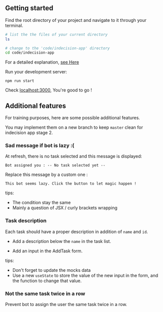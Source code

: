 ## Getting started

Find the root directory of your project and navigate to it through your terminal.

```bash
# list the the files of your current directory
ls
```

```bash
# change to the 'code/indecision-app' directory
cd code/indecision-app
```

For a detailed explanation,
[see Here](https://openclassrooms.com/en/courses/4614926-learn-the-command-line-in-terminal/4634356-navigate-your-system)

Run your development server:

```
npm run start
```

Check [localhost:3000](http://localhost:3000), You're good to go !

## Additional features

For training purposes, here are some possible additional features.

You may implement them on a new branch to keep `master` clean for indecision app stage 2.

### Sad message if bot is lazy :(

At refresh, there is no task selected and this message is displayed:

`Bot assigned you : -- No task selected yet --`

Replace this message by a custom one :

`This bot seems lazy. Click the button to let magic happen !`

tips:

- The condition stay the same
- Mainly a question of JSX / curly brackets wrapping

### Task description

Each task should have a proper description in addition of `name` and `id`.

- Add a description below the `name` in the task list.

- Add an input in the AddTask form.

tips:

- Don't forget to update the mocks data
- Use a new `useState` to store the value of the new input in the form, and the function to change that value.

### Not the same task twice in a row

Prevent bot to assign the user the same task twice in a row.
